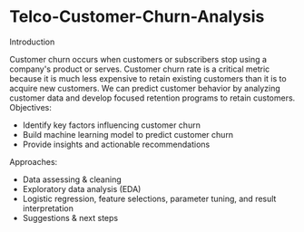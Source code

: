 # Telco-Customer-Churn-Analysis

Introduction

Customer churn occurs when customers or subscribers stop using a company's product or serves. Customer churn rate is a critical metric because it is much less expensive to retain existing customers than it is to acquire new customers. We can predict customer behavior by analyzing customer data and develop focused retention programs to retain customers.
Objectives:

- Identify key factors influencing customer churn
- Build machine learning model to predict customer churn
- Provide insights and actionable recommendations

Approaches:

- Data assessing & cleaning
- Exploratory data analysis (EDA)
- Logistic regression, feature selections, parameter tuning, and result interpretation
- Suggestions & next steps
